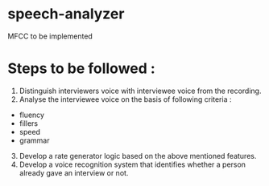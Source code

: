 # speech-analyzer

MFCC to be implemented

# Steps to be followed :
1) Distinguish interviewers voice with interviewee voice from the recording.
2) Analyse the interviewee voice on the basis of following criteria :
- fluency
- fillers
- speed
- grammar
3) Develop a rate generator logic based on the above mentioned features.
4) Develop a voice recognition system that identifies whether a person already gave an interview or not.
